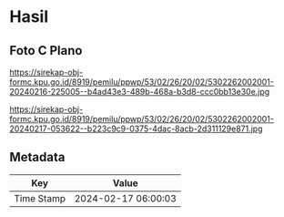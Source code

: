 # Hasil

## Foto C Plano

https://sirekap-obj-formc.kpu.go.id/8919/pemilu/ppwp/53/02/26/20/02/5302262002001-20240216-225005--b4ad43e3-489b-468a-b3d8-ccc0bb13e30e.jpg

https://sirekap-obj-formc.kpu.go.id/8919/pemilu/ppwp/53/02/26/20/02/5302262002001-20240217-053622--b223c9c9-0375-4dac-8acb-2d311129e871.jpg


## Metadata

| Key        | Value               |
| ---------- | ------------------- |
| Time Stamp | 2024-02-17 06:00:03 |



